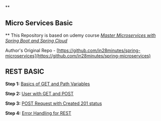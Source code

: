 **

## Micro Services Basic

** 
This Repository is based on udemy course *[Master Microservices with Spring Boot and Spring Cloud](https://www.udemy.com/course/microservices-with-spring-boot-and-spring-cloud/)*

Author's Original Repo - [https://github.com/in28minutes/spring-microservices](https://github.com/in28minutes/spring-microservices)

## REST BASIC

**Step 1:**  [Basics of GET and Path Variables](https://github.com/PriyankGahtori/microservice-basic/commit/6e0f10bbe05f170a3bba96c25ea3e6d0db38892f) 

**Step 2:** [User with GET and POST](https://github.com/PriyankGahtori/microservice-basic/commit/be4ef11adba765570615a181e84e9e07e5d00f13)

**Step 3:** [POST Request with Created 201 status](https://github.com/PriyankGahtori/microservice-basic/commit/94c3c62296043ecce9db8786ed5c1bb5467eaec3)

**Step 4:** [Error Handling for REST](https://github.com/PriyankGahtori/microservice-basic/commit/9d18441b44286f7306eefbad0e70f8f810e8209e)

